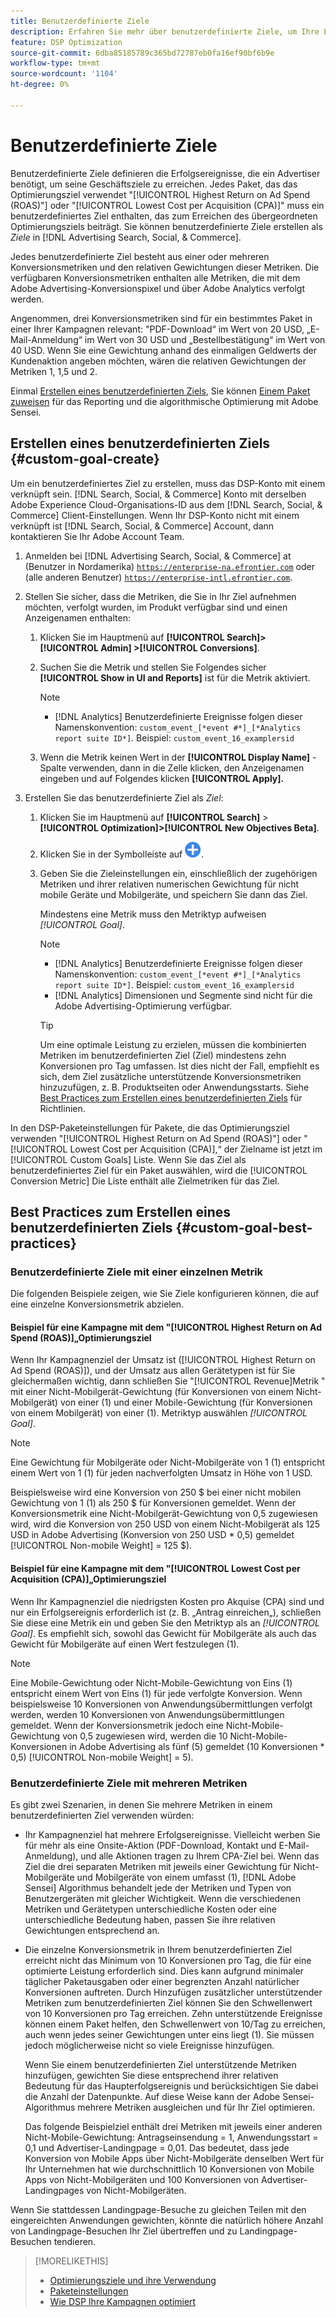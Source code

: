 ```yaml
---
title: Benutzerdefinierte Ziele
description: Erfahren Sie mehr über benutzerdefinierte Ziele, um Ihre Erfolgsereignisse in Paketen zu definieren, die für den niedrigsten CPA oder den höchsten ROAS optimiert sind.
feature: DSP Optimization
source-git-commit: 6dba85185789c365bd72787eb0fa16ef90bf6b9e
workflow-type: tm+mt
source-wordcount: '1104'
ht-degree: 0%

---
```


# Benutzerdefinierte Ziele

Benutzerdefinierte Ziele definieren die Erfolgsereignisse, die ein Advertiser benötigt, um seine Geschäftsziele zu erreichen. Jedes Paket, das das Optimierungsziel verwendet &quot;[!UICONTROL Highest Return on Ad Spend (ROAS)"] oder &quot;[!UICONTROL Lowest Cost per Acquisition (CPA)]&quot; muss ein benutzerdefiniertes Ziel enthalten, das zum Erreichen des übergeordneten Optimierungsziels beiträgt. Sie können benutzerdefinierte Ziele erstellen als *Ziele* in [!DNL Advertising Search, Social, & Commerce].

<!-- update image or omit it

![custom goals](/help/dsp/assets/objective-goals.png)
 -->

Jedes benutzerdefinierte Ziel besteht aus einer oder mehreren Konversionsmetriken und den relativen Gewichtungen dieser Metriken. Die verfügbaren Konversionsmetriken enthalten alle Metriken, die mit dem Adobe Advertising-Konversionspixel und über Adobe Analytics verfolgt werden.

Angenommen, drei Konversionsmetriken sind für ein bestimmtes Paket in einer Ihrer Kampagnen relevant: &quot;PDF-Download“ im Wert von 20 USD, „E-Mail-Anmeldung“ im Wert von 30 USD und „Bestellbestätigung“ im Wert von 40 USD. Wenn Sie eine Gewichtung anhand des einmaligen Geldwerts der Kundenaktion angeben möchten, wären die relativen Gewichtungen der Metriken 1, 1,5 und 2.

Einmal [Erstellen eines benutzerdefinierten Ziels](#custom-goal-create), Sie können [Einem Paket zuweisen](/help/dsp/campaign-management/packages/package-settings.md) für das Reporting und die algorithmische Optimierung mit Adobe Sensei.

## Erstellen eines benutzerdefinierten Ziels {#custom-goal-create}

Um ein benutzerdefiniertes Ziel zu erstellen, muss das DSP-Konto mit einem verknüpft sein. [!DNL Search, Social, & Commerce] Konto mit derselben Adobe Experience Cloud-Organisations-ID aus dem [!DNL Search, Social, & Commerce] Client-Einstellungen. Wenn Ihr DSP-Konto nicht mit einem verknüpft ist [!DNL Search, Social, & Commerce] Account, dann kontaktieren Sie Ihr Adobe Account Team.

1. Anmelden bei [!DNL Advertising Search, Social, & Commerce] at (Benutzer in Nordamerika) [`https://enterprise-na.efrontier.com`](https://enterprise-na.efrontier.com) oder (alle anderen Benutzer) [`https://enterprise-intl.efrontier.com`](https://enterprise-intl.efrontier.com).

1. Stellen Sie sicher, dass die Metriken, die Sie in Ihr Ziel aufnehmen möchten, verfolgt wurden, im Produkt verfügbar sind und einen Anzeigenamen enthalten:

   1. Klicken Sie im Hauptmenü auf **[!UICONTROL Search]> [!UICONTROL Admin] >[!UICONTROL Conversions]**.

   1. Suchen Sie die Metrik und stellen Sie Folgendes sicher **[!UICONTROL Show in UI and Reports]** ist für die Metrik aktiviert.

      >[!NOTE]
      >
      >* [!DNL Analytics] Benutzerdefinierte Ereignisse folgen dieser Namenskonvention: `custom_event_[*event #*]_[*Analytics report suite ID*]`. Beispiel: `custom_event_16_examplersid`

   1. Wenn die Metrik keinen Wert in der **[!UICONTROL Display Name]** -Spalte verwenden, dann in die Zelle klicken, den Anzeigenamen eingeben und auf Folgendes klicken **[!UICONTROL Apply].**

1. Erstellen Sie das benutzerdefinierte Ziel als *Ziel*:

   1. Klicken Sie im Hauptmenü auf **[!UICONTROL Search]** > **[!UICONTROL Optimization]>[!UICONTROL New Objectives Beta]**.

   1. Klicken Sie in der Symbolleiste auf ![Erstellen](/help/dsp/assets/create-search-ui.png "Erstellen").

   1. Geben Sie die Zieleinstellungen ein, einschließlich der zugehörigen Metriken und ihrer relativen numerischen Gewichtung für nicht mobile Geräte und Mobilgeräte, und speichern Sie dann das Ziel.

      Mindestens eine Metrik muss den Metriktyp aufweisen *[!UICONTROL Goal]*.

      >[!NOTE]
      >
      >* [!DNL Analytics] Benutzerdefinierte Ereignisse folgen dieser Namenskonvention: `custom_event_[*event #*]_[*Analytics report suite ID*]`. Beispiel: `custom_event_16_examplersid`
      >* [!DNL Analytics] Dimensionen und Segmente sind nicht für die Adobe Advertising-Optimierung verfügbar.

      >[!TIP]
      >
      >Um eine optimale Leistung zu erzielen, müssen die kombinierten Metriken im benutzerdefinierten Ziel (Ziel) mindestens zehn Konversionen pro Tag umfassen. Ist dies nicht der Fall, empfiehlt es sich, dem Ziel zusätzliche unterstützende Konversionsmetriken hinzuzufügen, z. B. Produktseiten oder Anwendungsstarts. Siehe [Best Practices zum Erstellen eines benutzerdefinierten Ziels](#custom-goal-best-practices) für Richtlinien.

In den DSP-Paketeinstellungen für Pakete, die das Optimierungsziel verwenden &quot;[!UICONTROL Highest Return on Ad Spend (ROAS)"] oder &quot;[!UICONTROL Lowest Cost per Acquisition (CPA)],“ der Zielname ist jetzt im [!UICONTROL Custom Goals] Liste. Wenn Sie das Ziel als benutzerdefiniertes Ziel für ein Paket auswählen, wird die [!UICONTROL Conversion Metric] Die Liste enthält alle Zielmetriken für das Ziel.

## Best Practices zum Erstellen eines benutzerdefinierten Ziels {#custom-goal-best-practices}

### Benutzerdefinierte Ziele mit einer einzelnen Metrik

Die folgenden Beispiele zeigen, wie Sie Ziele konfigurieren können, die auf eine einzelne Konversionsmetrik abzielen.

#### Beispiel für eine Kampagne mit dem &quot;[!UICONTROL Highest Return on Ad Spend (ROAS)]„Optimierungsziel

Wenn Ihr Kampagnenziel der Umsatz ist ([!UICONTROL Highest Return on Ad Spend (ROAS)]), und der Umsatz aus allen Gerätetypen ist für Sie gleichermaßen wichtig, dann schließen Sie &quot;[!UICONTROL Revenue]Metrik &quot; mit einer Nicht-Mobilgerät-Gewichtung (für Konversionen von einem Nicht-Mobilgerät) von einer (1) und einer Mobile-Gewichtung (für Konversionen von einem Mobilgerät) von einer (1). Metriktyp auswählen *[!UICONTROL Goal]*.

<!-- update image or delete 

![example of a ROAS custom goal with a single conversion metric](/help/dsp/assets/custom-goal-roas.png)

-->

>[!NOTE]
>
> Eine Gewichtung für Mobilgeräte oder Nicht-Mobilgeräte von 1 (1) entspricht einem Wert von 1 (1) für jeden nachverfolgten Umsatz in Höhe von 1 USD.
>
> Beispielsweise wird eine Konversion von 250 $ bei einer nicht mobilen Gewichtung von 1 (1) als 250 $ für Konversionen gemeldet. Wenn der Konversionsmetrik eine Nicht-Mobilgerät-Gewichtung von 0,5 zugewiesen wird, wird die Konversion von 250 USD von einem Nicht-Mobilgerät als 125 USD in Adobe Advertising (Konversion von 250 USD * 0,5) gemeldet [!UICONTROL Non-mobile Weight] = 125 $).

#### Beispiel für eine Kampagne mit dem &quot;[!UICONTROL Lowest Cost per Acquisition (CPA)]„Optimierungsziel

Wenn Ihr Kampagnenziel die niedrigsten Kosten pro Akquise (CPA) sind und nur ein Erfolgsereignis erforderlich ist (z. B. „Antrag einreichen„), schließen Sie diese eine Metrik ein und geben Sie den Metriktyp als an *[!UICONTROL Goal]*. Es empfiehlt sich, sowohl das Gewicht für Mobilgeräte als auch das Gewicht für Mobilgeräte auf einen Wert festzulegen (1).

<!-- update image or delete 

![example of a CPA custom goal with a single conversion metric](/help/dsp/assets/custom-goal-roas.png)

-->

>[!NOTE]
>
> Eine Mobile-Gewichtung oder Nicht-Mobile-Gewichtung von Eins (1) entspricht einem Wert von Eins (1) für jede verfolgte Konversion. Wenn beispielsweise 10 Konversionen von Anwendungsübermittlungen verfolgt werden, werden 10 Konversionen von Anwendungsübermittlungen gemeldet. Wenn der Konversionsmetrik jedoch eine Nicht-Mobile-Gewichtung von 0,5 zugewiesen wird, werden die 10 Nicht-Mobile-Konversionen in Adobe Advertising als fünf (5) gemeldet (10 Konversionen * 0,5) [!UICONTROL Non-mobile Weight] = 5).

### Benutzerdefinierte Ziele mit mehreren Metriken

Es gibt zwei Szenarien, in denen Sie mehrere Metriken in einem benutzerdefinierten Ziel verwenden würden:

* Ihr Kampagnenziel hat mehrere Erfolgsereignisse. Vielleicht werben Sie für mehr als eine Onsite-Aktion (PDF-Download, Kontakt und E-Mail-Anmeldung), und alle Aktionen tragen zu Ihrem CPA-Ziel bei. Wenn das Ziel die drei separaten Metriken mit jeweils einer Gewichtung für Nicht-Mobilgeräte und Mobilgeräte von einem umfasst (1), [!DNL Adobe Sensei] Algorithmus behandelt jede der Metriken und Typen von Benutzergeräten mit gleicher Wichtigkeit. Wenn die verschiedenen Metriken und Gerätetypen unterschiedliche Kosten oder eine unterschiedliche Bedeutung haben, passen Sie ihre relativen Gewichtungen entsprechend an.

<!-- update image or delete it and adjust the wording above

   ![example of a custom goal with multiple metrics](/help/dsp/assets/custom-goal-multiple-properties.png)

-->

* Die einzelne Konversionsmetrik in Ihrem benutzerdefinierten Ziel erreicht nicht das Minimum von 10 Konversionen pro Tag, die für eine optimierte Leistung erforderlich sind. Dies kann aufgrund minimaler täglicher Paketausgaben oder einer begrenzten Anzahl natürlicher Konversionen auftreten. Durch Hinzufügen zusätzlicher unterstützender Metriken zum benutzerdefinierten Ziel können Sie den Schwellenwert von 10 Konversionen pro Tag erreichen. Zehn unterstützende Ereignisse können einem Paket helfen, den Schwellenwert von 10/Tag zu erreichen, auch wenn jedes seiner Gewichtungen unter eins liegt (1). Sie müssen jedoch möglicherweise nicht so viele Ereignisse hinzufügen.

  Wenn Sie einem benutzerdefinierten Ziel unterstützende Metriken hinzufügen, gewichten Sie diese entsprechend ihrer relativen Bedeutung für das Haupterfolgsereignis und berücksichtigen Sie dabei die Anzahl der Datenpunkte. Auf diese Weise kann der Adobe Sensei-Algorithmus mehrere Metriken ausgleichen und für Ihr Ziel optimieren.

  Das folgende Beispielziel enthält drei Metriken mit jeweils einer anderen Nicht-Mobile-Gewichtung: Antragseinsendung = 1, Anwendungsstart = 0,1 und Advertiser-Landingpage = 0,01. Das bedeutet, dass jede Konversion von Mobile Apps über Nicht-Mobilgeräte denselben Wert für Ihr Unternehmen hat wie durchschnittlich 10 Konversionen von Mobile Apps von Nicht-Mobilgeräten und 100 Konversionen von Advertiser-Landingpages von Nicht-Mobilgeräten.

<!-- update image or delete it and adjust the wording above

   ![example of a custom goal with multiple metrics](/help/dsp/assets/custom-goal-multiple-properties2.png)

-->

Wenn Sie stattdessen Landingpage-Besuche zu gleichen Teilen mit den eingereichten Anwendungen gewichten, könnte die natürlich höhere Anzahl von Landingpage-Besuchen Ihr Ziel übertreffen und zu Landingpage-Besuchen tendieren.<!--reword-->

>[!MORELIKETHIS]
>
>* [Optimierungsziele und ihre Verwendung](optimization-goals.md)
>* [Paketeinstellungen](/help/dsp/campaign-management/packages/package-settings.md)
> * [Wie DSP Ihre Kampagnen optimiert](optimization-how-dsp-optimizes-campaigns.md)
